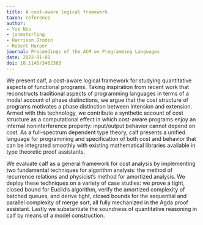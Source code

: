 ```yaml
---
title: A cost-aware logical framework
taxon: reference
author:
- Yue Niu
- jonmsterling
- Harrison Grodin
- Robert Harper
journal: Proceedings of the ACM on Programming Languages
date: 2022-01-01
doi: 10.1145/3462303
---
```


We present calf, a cost-aware logical framework for studying quantitative aspects of functional programs. Taking inspiration from recent work that reconstructs traditional aspects of programming languages in terms of a modal account of phase distinctions, we argue that the cost structure of programs motivates a phase distinction between intension and extension. Armed with this technology, we contribute a synthetic account of cost structure as a computational effect in which cost-aware programs enjoy an internal noninterference property: input/output behavior cannot depend on cost. As a full-spectrum dependent type theory, calf presents a unified language for programming and specification of both cost and behavior that can be integrated smoothly with existing mathematical libraries available in type theoretic proof assistants. 

We evaluate calf as a general framework for cost analysis by implementing two fundamental techniques for algorithm analysis: the method of recurrence relations and physicist’s method for amortized analysis. We deploy these techniques on a variety of case studies: we prove a tight, closed bound for Euclid’s algorithm, verify the amortized complexity of batched queues, and derive tight, closed bounds for the sequential and parallel complexity of merge sort, all fully mechanized in the Agda proof assistant. Lastly we substantiate the soundness of quantitative reasoning in calf by means of a model construction.

